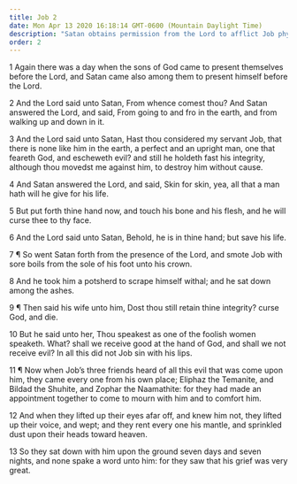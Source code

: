 ```yaml
---
title: Job 2
date: Mon Apr 13 2020 16:18:14 GMT-0600 (Mountain Daylight Time)
description: "Satan obtains permission from the Lord to afflict Job physically—Job is smitten with boils—Eliphaz, Bildad, and Zophar come to comfort him."
order: 2
---
```


1 Again there was a day when the sons of God came to present themselves before the Lord, and Satan came also among them to present himself before the Lord.

2 And the Lord said unto Satan, From whence comest thou? And Satan answered the Lord, and said, From going to and fro in the earth, and from walking up and down in it.

3 And the Lord said unto Satan, Hast thou considered my servant Job, that there is none like him in the earth, a perfect and an upright man, one that feareth God, and escheweth evil? and still he holdeth fast his integrity, although thou movedst me against him, to destroy him without cause.

4 And Satan answered the Lord, and said, Skin for skin, yea, all that a man hath will he give for his life.

5 But put forth thine hand now, and touch his bone and his flesh, and he will curse thee to thy face.

6 And the Lord said unto Satan, Behold, he is in thine hand; but save his life.

7 ¶ So went Satan forth from the presence of the Lord, and smote Job with sore boils from the sole of his foot unto his crown.

8 And he took him a potsherd to scrape himself withal; and he sat down among the ashes.

9 ¶ Then said his wife unto him, Dost thou still retain thine integrity? curse God, and die.

10 But he said unto her, Thou speakest as one of the foolish women speaketh. What? shall we receive good at the hand of God, and shall we not receive evil? In all this did not Job sin with his lips.

11 ¶ Now when Job’s three friends heard of all this evil that was come upon him, they came every one from his own place; Eliphaz the Temanite, and Bildad the Shuhite, and Zophar the Naamathite: for they had made an appointment together to come to mourn with him and to comfort him.

12 And when they lifted up their eyes afar off, and knew him not, they lifted up their voice, and wept; and they rent every one his mantle, and sprinkled dust upon their heads toward heaven.

13 So they sat down with him upon the ground seven days and seven nights, and none spake a word unto him: for they saw that his grief was very great.
